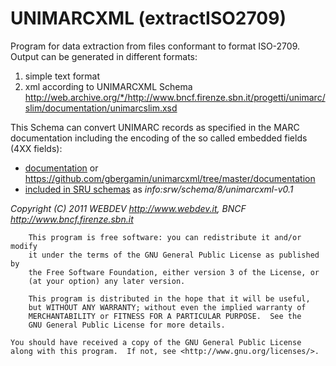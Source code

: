 # UNIMARCXML (extractISO2709)


Program for data extraction from files conformant to format ISO-2709.
Output can be generated in different formats:
1. simple text format
2. xml according to UNIMARCXML Schema  
<http://web.archive.org/*/http://www.bncf.firenze.sbn.it/progetti/unimarc/slim/documentation/unimarcslim.xsd> 

This Schema  can convert UNIMARC records as specified in the MARC documentation including the encoding of the so called embedded fields (4XX fields):
* [documentation](http://web.archive.org/*/http://www.bncf.firenze.sbn.it/progetti/unimarc/slim/documentation/unimarcslim.html) or <https://github.com/gbergamin/unimarcxml/tree/master/documentation>
* [included in SRU schemas](http://www.loc.gov/standards/sru/recordSchemas/) as _info:srw/schema/8/unimarcxml-v0.1_ 
 

_Copyright (C) 2011  WEBDEV <http://www.webdev.it>, BNCF <http://www.bncf.firenze.sbn.it>_

    	This program is free software: you can redistribute it and/or modify
    	it under the terms of the GNU General Public License as published by
    	the Free Software Foundation, either version 3 of the License, or
    	(at your option) any later version.

    	This program is distributed in the hope that it will be useful,
    	but WITHOUT ANY WARRANTY; without even the implied warranty of
    	MERCHANTABILITY or FITNESS FOR A PARTICULAR PURPOSE.  See the
    	GNU General Public License for more details.

   	You should have received a copy of the GNU General Public License
   	along with this program.  If not, see <http://www.gnu.org/licenses/>.
